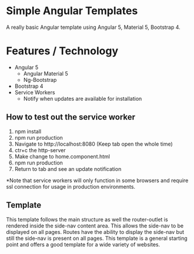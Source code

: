 # Simple Angular Templates
A really basic Angular template using Angular 5, Material 5, Bootstrap 4.

# Features / Technology
- Angular 5
    - Angular Material 5
    - Ng-Bootstrap
- Bootstrap 4
- Service Workers
    - Notify when updates are available for installation

## How to test out the service worker
1) npm install
2) npm run production
3) Navigate to http://localhost:8080 (Keep tab open the whole time)
4) ctr+c the http-server
5) Make change to home.component.html
6) npm run production
7) Return to tab and see an update notification

*Note that service workers will only function in some browsers and require ssl connection for usage in production environments.

## Template
This template follows the main structure as well the router-outlet is rendered inside the side-nav content area. This allows the side-nav to be displayed on all pages. Routes have the ability to display the side-nav but still the side-nav is present on all pages. This template is a general starting point and offers a good template for a wide variety of websites. 